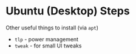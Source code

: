 # Ubuntu (Desktop) Steps

Other useful things to install (via `apt`)

- `tlp` - power management
- `tweak` - for small UI tweaks
